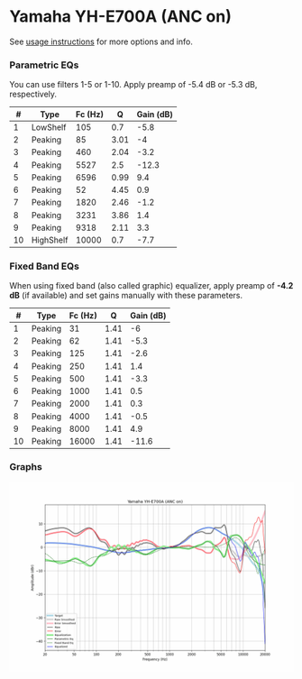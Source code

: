 # Yamaha YH-E700A (ANC on)
See [usage instructions](https://github.com/jaakkopasanen/AutoEq#usage) for more options and info.

### Parametric EQs
You can use filters 1-5 or 1-10. Apply preamp of -5.4 dB or -5.3 dB, respectively.

|   # | Type      |   Fc (Hz) |    Q |   Gain (dB) |
|-----|-----------|-----------|------|-------------|
|   1 | LowShelf  |       105 | 0.7  |        -5.8 |
|   2 | Peaking   |        85 | 3.01 |        -4   |
|   3 | Peaking   |       460 | 2.04 |        -3.2 |
|   4 | Peaking   |      5527 | 2.5  |       -12.3 |
|   5 | Peaking   |      6596 | 0.99 |         9.4 |
|   6 | Peaking   |        52 | 4.45 |         0.9 |
|   7 | Peaking   |      1820 | 2.46 |        -1.2 |
|   8 | Peaking   |      3231 | 3.86 |         1.4 |
|   9 | Peaking   |      9318 | 2.11 |         3.3 |
|  10 | HighShelf |     10000 | 0.7  |        -7.7 |

### Fixed Band EQs
When using fixed band (also called graphic) equalizer, apply preamp of **-4.2 dB** (if available) and set gains manually with these parameters.

|   # | Type    |   Fc (Hz) |    Q |   Gain (dB) |
|-----|---------|-----------|------|-------------|
|   1 | Peaking |        31 | 1.41 |        -6   |
|   2 | Peaking |        62 | 1.41 |        -5.3 |
|   3 | Peaking |       125 | 1.41 |        -2.6 |
|   4 | Peaking |       250 | 1.41 |         1.4 |
|   5 | Peaking |       500 | 1.41 |        -3.3 |
|   6 | Peaking |      1000 | 1.41 |         0.5 |
|   7 | Peaking |      2000 | 1.41 |         0.3 |
|   8 | Peaking |      4000 | 1.41 |        -0.5 |
|   9 | Peaking |      8000 | 1.41 |         4.9 |
|  10 | Peaking |     16000 | 1.41 |       -11.6 |

### Graphs
![](./Yamaha%20YH-E700A%20(ANC%20on).png)
